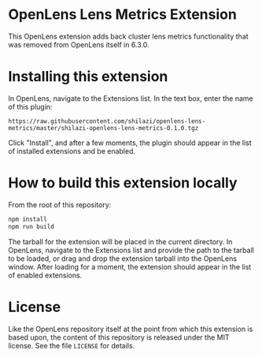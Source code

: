 # OpenLens Lens Metrics Extension

This OpenLens extension adds back cluster lens metrics functionality that was removed from OpenLens itself in 6.3.0.

# Installing this extension

In OpenLens, navigate to the Extensions list. In the text box, enter the name of this plugin:

```
https://raw.githubusercontent.com/shilazi/openlens-lens-metrics/master/shilazi-openlens-lens-metrics-0.1.0.tgz
```

Click "Install", and after a few moments, the plugin should appear in the list of installed extensions and be enabled.

# How to build this extension locally

From the root of this repository:

```sh
npm install
npm run build
```

The tarball for the extension will be placed in the current directory. In OpenLens, navigate to the Extensions list and provide the path to the tarball to be loaded, or drag and drop the extension tarball into the OpenLens window. After loading for a moment, the extension should appear in the list of enabled extensions.

# License

Like the OpenLens repository itself at the point from which this extension is based upon, the content of this repository is released under the MIT license. See the file `LICENSE` for details.
